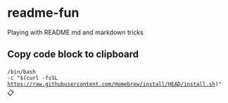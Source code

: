 # readme-fun
Playing with README.md and markdown tricks

## Copy code block to clipboard


<code id="brew" style="padding:0.25em 0.1em 0.25em 0;display:inline-block;">/bin/bash -c "$(curl -fsSL https://raw.githubusercontent.com/Homebrew/install/HEAD/install.sh)"</code><span style="cursor: pointer;" onclick="navigator.clipboard.writeText(document.querySelector('#brew').innerHTML.trim())">📋</span>
